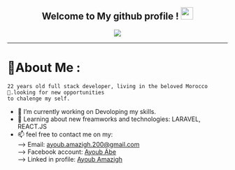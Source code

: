 <h2 align="center">
  Welcome to My github profile !
  <img src="https://media.giphy.com/media/hvRJCLFzcasrR4ia7z/giphy.gif" width="28">
</h2>

<p align="center">
  <a href="https://github.com/Ayoubamazigh/ayoubamazigh"><img src="https://readme-typing-svg.herokuapp.com?color=%2336BCF7&center=true&vCenter=true&lines=Hi!,+welcome+to+my+Github+profile;I+am+a+Full+Stack+Developer+...;FrontEnd:+HTML5,+CSS3,JavaScript;BackEnd:+PHP,+MySQL,+SQLSERVER+...;DESKTOP:+JAVA,+VB.NET;"></a>
</p>

---
<div align="left">

  # 💫About Me :
  
    22 years old full stack developer, living in the beloved Morocco 🥰.looking for new opportunities
    to chalenge my self.

- 🔭 I’m currently working on Devoloping my skills.
- 🌱 Learning about new freamworks and technologies: LARAVEL, REACT.JS
- 📫 feel free to contact me on my:<br>
    --> Email: <a mailto='ayoub.amazigh.200@gmail.com' >ayoub.amazigh.200@gmail.com</a><br>
    --> Facebook account: <a href='https://www.facebook.com/Ayoube.abe/' >Ayoub Abe</a><br>
    --> Linked in profile: <a href='https://www.linkedin.com/in/ayoubamazigh/'>Ayoub Amazigh</a>
  
